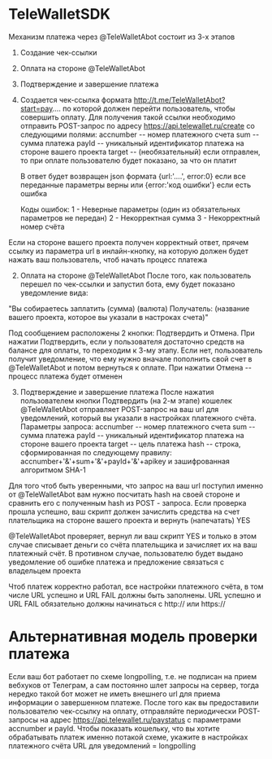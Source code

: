 # TeleWalletSDK

Механизм платежа через @TeleWalletAbot состоит из 3-х этапов
1) Создание чек-ссылки
2) Оплата на стороне @TeleWalletAbot
3) Подтверждение и завершение платежа

1) Создается чек-ссылка формата http://t.me/TeleWalletAbot?start=pay....   по которой должен перейти пользователь, чтобы совершить оплату. Для получения такой ссылки необходимо отправить POST-запрос по адресу https://api.telewallet.ru/create  со следующими полями:
    accnumber  -- номер платежного счета
    sum -- сумма платежа
    payId -- уникальный идентификатор платежа на стороне вашего проекта
    target -- (необязательный) если отправлен, то при оплате пользователю будет показано, за что он платит
    
    В ответ будет возвращен json формата {url:'....', error:0} если все переданные параметры верны или {error:'код ошибки'} если есть ошибка
    
    Коды ошибок:
    1 - Неверные параметры  (один из обязательных параметров не передан)
    2 - Некорректная сумма
    3 - Некорректный номер счёта
    
Если на стороне вашего проекта получен корректный ответ, прячем ссылку из параметра url в инлайн-кнопку, на которую должен будет нажать ваш пользователь, чтоб начать процесс платежа

2) Оплата на стороне @TeleWalletAbot
После того, как пользователь перешел по чек-ссылки и запустил бота, ему будет показано уведомление вида:

"Вы собираетесь заплатить (сумма) (валюта)
Получатель: (название вашего проекта, которое вы указали в настроках счета)"

Под сообщением расположены 2 кнопки: Подтвердить и Отмена. При нажатии Подтвердить, если у пользователя достаточно средств на балансе для оплаты, то переходим к 3-му этапу. Если нет, пользователь получит уведомление, что ему нужно вначале пополнить свой счет в @TeleWalletAbot и потом вернуться к оплате. При нажатии Отмена -- процесс платежа будет отменен

3) Подтверждение и завершение платежа
После нажатия пользователем кнопки Подтвердить (на 2-м этапе) кошелек @TeleWalletAbot отправляет POST-запрос на ваш url для уведомлений, который вы указали в настройках платежного счёта. 
Параметры запроса:
    accnumber  -- номер платежного счета
    sum -- сумма платежа
    payId -- уникальный идентификатор платежа на стороне вашего проекта
    target -- цель платежа
    hash -- строка, сформированная по следующему правилу: accnumber+'&'+sum+'&'+payId+'&'+apikey и зашифрованная алгоритмом SHA-1

Для того чтоб быть уверенными, что запрос на ваш url поступил именно от @TeleWalletAbot вам нужно посчитать hash на своей стороне и сравнить его с полученным hash из POST - запроса. Если проверка прошла успешно, ваш скрипт должен зачислить средства на счет плательщика на стороне вашего проекта и вернуть (напечатать) YES

@TeleWalletAbot проверяет, вернул ли ваш скрипт YES и только в этом случае списывает деньги со счёта плательщика и зачисляет их на ваш платежный счёт. В противном случае, пользователю будет выдано уведомление об ошибке платежа и предложение связаться с владельцем проекта

Чтоб платеж корректно работал, все настройки платежного счёта, в том числе URL успешно и URL FAIL должны быть заполнены. URL успешно и URL FAIL обязательно должны начинаться с http:// или https://

# Альтернативная модель проверки платежа
Если ваш бот работает по схеме longpolling, т.е. не подписан на прием вебхуков от Телеграм, а сам постоянно шлет запросы на сервер, тогда нередко такой бот может не иметь внешнего url для приема информации о завершенном платеже.
После того как вы предоставили пользователю чек-ссылку на оплату, отправляйте периодически POST-запросы на адрес https://api.telewallet.ru/paystatus с параметрами accnumber и payId. Чтобы показать кошельку, что вы хотите обрабатывать платеж именно потакой схеме, укажите в настройках платежного счёта URL для уведомлений = longpolling


    
